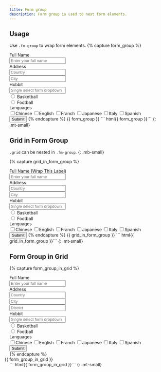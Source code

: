 ```yaml
---
title: Form group
description: Form group is used to nest form elements.
---
```


## Usage
Use `.fm-group` to wrap form elements.
{% capture form_group %}
<div class="fm-group">
  <label class="fm-label">Full Name</label>
  <div class="fm fm-text">
    <input type="text" placeholder="Enter your full name">
  </div>
</div>
<div class="fm-group">
  <label class="fm-label">Address</label>
  <div class="fm fm-text">
    <input type="text" placeholder="Country">
  </div>
  <div class="fm fm-text">
    <input type="text" placeholder="City">
  </div>
</div>
<div class="fm-group">
  <label class="fm-label">Hobbit</label>
  <div class="fm-dropdown dropdown-fixed dropdown-absolute-m">
    <div class="fm fm-select">
      <input placeholder="Single select form dropdown">
    </div>
    <div class="dropdown-menu">
      <div class="dropdown-items">
        <div class="btns-y">
          <div class="btn-radio btn-hollow-primary">
            <input type="radio" name="single_fm_dropdown" value="one">
            <label>Basketball</label>
          </div>
          <div class="btn-radio btn-hollow-primary">
            <input type="radio" name="single_fm_dropdown" value="two">
            <label>Football</label>
          </div>
        </div>
      </div>
    </div>
  </div>
</div>
<div class="fm-group">
  <label class="fm-label">Languages</label>
  <div class="fm fm-check">
    <label><input type="checkbox">Chinese</label>
    <label><input type="checkbox">English</label>
    <label><input type="checkbox">Franch</label>
    <label><input type="checkbox">Japanese</label>
    <label><input type="checkbox">Italy</label>
    <label><input type="checkbox">Spanish</label>
    </div>
</div>
<input class="btn btn-primary" type="submit" value="Submit">
{% endcapture %}
{{ form_group }}
``` html{{ form_group }}```
{: .mt-small}



## Grid in Form Group
`.grid` can be nested in `.fm-group`.
{: .mb-small}

{% capture grid_in_form_group %}
<div class="fm-group">
  <div class="grid">
    <label class="fm-label fm-label-wrap col-auto">Full Name (Wrap This Label)</label>
    <div class="fm fm-text col-8 col-10-m">
      <input type="text" placeholder="Enter your full name">
    </div>
  </div>
</div>
<div class="fm-group">
  <div class="grid">
    <label class="fm-label fm-label-nowrap col-auto">Address</label>
    <div class="fm fm-text col-4 col-5-m">
      <input type="text" placeholder="Country">
    </div>
    <div class="fm fm-text col-4 col-5-m">
      <input type="text" placeholder="City">
    </div>
  </div>
</div>
<div class="fm-group">
  <div class="grid">
    <label class="fm-label fm-label-nowrap col-auto">Hobbit</label>
    <div class="fm-dropdown dropdown-fixed dropdown-absolute-m col-8 col-10-m">
      <div class="fm fm-select">
        <input placeholder="Single select form dropdown">
      </div>
      <div class="dropdown-menu">
        <div class="dropdown-items">
          <div class="btns-y">
            <div class="btn-radio btn-hollow-primary">
              <input type="radio" name="single_fm_dropdown" value="one">
              <label>Basketball</label>
            </div>
            <div class="btn-radio btn-hollow-primary">
              <input type="radio" name="single_fm_dropdown" value="two">
              <label>Football</label>
            </div>
          </div>
        </div>
      </div>
    </div>
  </div>
</div>
<div class="fm-group">
  <div class="grid">
    <label class="fm-label fm-label-nowrap col-auto">Languages</label>
    <div class="fm fm-check col-8 col-10-m my-tiny">
      <label><input type="checkbox">Chinese</label>
      <label><input type="checkbox">English</label>
      <label><input type="checkbox">Franch</label>
      <label><input type="checkbox">Japanese</label>
      <label><input type="checkbox">Italy</label>
      <label><input type="checkbox">Spanish</label>
    </div>
  </div>
</div>
<input class="btn btn-primary" type="submit" value="Submit">
{% endcapture %}
{{ grid_in_form_group }}
``` html{{ grid_in_form_group }}```
{: .mt-small}



## Form Group in Grid
{% capture form_group_in_grid %}
<div class="grid">
  <div class="fm-group col-6">
    <label class="fm-label">Full Name</label>
    <div class="fm fm-text">
      <input type="text" placeholder="Enter your full name">
    </div>
  </div>
  <div class="fm-group col-6">
    <div class="grid">
      <label class="fm-label col-12">Address</label>
      <div class="fm fm-text col-4">
        <input type="text" placeholder="Country">
      </div>
      <div class="fm fm-text col-4">
        <input type="text" placeholder="City">
      </div>
      <div class="fm fm-text col-4">
        <input type="text" placeholder="District">
      </div>
    </div>
  </div>
  <div class="fm-group col-12">
    <div class="grid">
      <label class="fm-label fm-label-nowrap col-auto">Hobbit</label>
      <div class="fm-dropdown dropdown-fixed dropdown-absolute-m col-8 col-10-m">
        <div class="fm fm-select">
          <input placeholder="Single select form dropdown">
        </div>
        <div class="dropdown-menu">
          <div class="dropdown-items">
            <div class="btns-y">
              <div class="btn-radio btn-hollow-primary">
                <input type="radio" name="single_fm_dropdown" value="one">
                <label>Basketball</label>
              </div>
              <div class="btn-radio btn-hollow-primary">
                <input type="radio" name="single_fm_dropdown" value="two">
                <label>Football</label>
              </div>
            </div>
          </div>
        </div>
      </div>
    </div>
  </div>
  <div class="fm-group col-12">
    <div class="grid">
      <label class="fm-label fm-label-nowrap col-auto">Languages</label>
      <div class="fm fm-check col-8 col-10-m my-tiny">
        <label><input type="checkbox">Chinese</label>
        <label><input type="checkbox">English</label>
        <label><input type="checkbox">Franch</label>
        <label><input type="checkbox">Japanese</label>
        <label><input type="checkbox">Italy</label>
        <label><input type="checkbox">Spanish</label>
      </div>
    </div>
  </div>
  <div class="col-12 mt-small">
    <input class="btn btn-primary" type="submit" value="Submit">
  </div>
</div>
{% endcapture %}
<div style="margin: 0 -1rem">
  {{ form_group_in_grid }}
</div>
``` html{{ form_group_in_grid }}```
{: .mt-small}